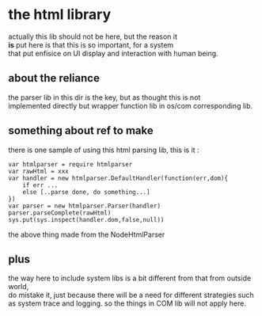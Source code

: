 the html library
=====

actually this lib should not be here, but the reason it   
**is** put here is that this is so important, for a system   
that put enfisice on UI display and interaction with human being. 


about the reliance
---

the parser lib in this dir is the key, but as thought this is not   
implemented directly but wrapper function lib in os/com corresponding lib.   


something about ref  to make 
--

there is one sample of using this html parsing lib, this is it :  

	var htmlparser = require htmlparser
	var rawHtml = xxx
	var handler = new htmlparser.DefaultHandler(function(err,dom){
		if err ...
		else [..parse done, do something...]
	})
	var parser = new htmlparser.Parser(handler)
	parser.parseComplete(rawHtml)
	sys.put(sys.inspect(handler.dom,false,null))

the above thing made from the NodeHtmlParser

plus
--

the way here to include system libs is a bit different from that from outside world,   
do mistake it, just because there will be a need for different strategies such as system trace and logging. so the things in COM lib will not apply here. 